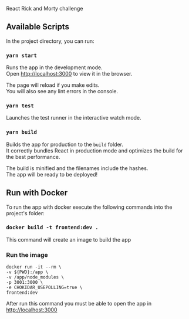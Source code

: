 React Rick and Morty challenge

## Available Scripts

In the project directory, you can run:

### `yarn start`

Runs the app in the development mode.<br />
Open [http://localhost:3000](http://localhost:3000) to view it in the browser.

The page will reload if you make edits.<br />
You will also see any lint errors in the console.

### `yarn test`

Launches the test runner in the interactive watch mode.

### `yarn build`

Builds the app for production to the `build` folder.<br />
It correctly bundles React in production mode and optimizes the build for the best performance.

The build is minified and the filenames include the hashes.<br />
The app will be ready to be deployed!

## Run with Docker

To run the app with docker execute the following commands into the project's folder:

### `docker build -t frontend:dev .`

This command will create an image to build the app

### Run the image

```
docker run -it --rm \
-v ${PWD}:/app \
-v /app/node_modules \
-p 3001:3000 \
-e CHOKIDAR_USEPOLLING=true \
frontend:dev
```

After run this command you must be able to open the app in [http://localhost:3000](http://localhost:3000)
